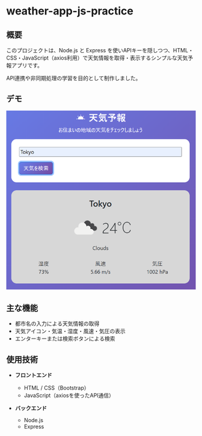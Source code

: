 # weather-app-js-practice

## 概要  
このプロジェクトは、Node.js と Express を使いAPIキーを隠しつつ、HTML・CSS・JavaScript（axios利用）で天気情報を取得・表示するシンプルな天気予報アプリです。

API連携や非同期処理の学習を目的として制作しました。

## デモ
![Weatherアプリのスクリーンショット](weather-app-screenshot.png)

## 主な機能  
- 都市名の入力による天気情報の取得  
- 天気アイコン・気温・湿度・風速・気圧の表示  
- エンターキーまたは検索ボタンによる検索  

## 使用技術  
- **フロントエンド**  
  - HTML / CSS（Bootstrap）  
  - JavaScript（axiosを使ったAPI通信）

- **バックエンド**  
  - Node.js  
  - Express